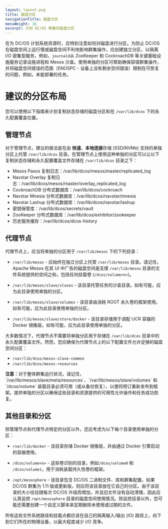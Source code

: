 ```yaml
---
layout: layout.pug
title: 磁盘分区
navigationTitle: 磁盘分区
menuWeight: 16
excerpt: 计划 DC/OS 群集的磁盘分区
---
```

在为 DC/OS 计划系统资源时，应特别注意如何对磁盘进行分区。为防止 DC/OS 在磁盘空间上运行慢或磁盘空间不利地影响群集操作，应创建独立分区，以隔离 I/O 密集型服务，例如，`journald`从 ZooKeeper 和 CockroachDB 等关键基础设施服务记录设施进程和 Mesos 沙盒。使用单独的分区可帮助确保容错群集操作，并将磁盘空间错误的范围（ENOSPC - 设备上没有剩余空间错误）限制在可恢复的问题，例如，未能部署的任务。

# 建议的分区布局
您可以使用以下指南来计划复制状态存储的磁盘分区和在 `/var/lib/dcos` 下的永久配置覆盖位置。

## 管理节点
对于管理节点，建议的做法是在由 **快速**、**本地连接**存储 (SSD/NVMe) 支持的单独分区上托管 `/var/lib/dcos` 目录。在管理节点上使用这种单独的分区可以让以下复制状态存储和永久配置覆盖文件存储在 `/var/lib/dcos` 目录之下：
- Mesos Paxos 复制日志：/var/lib/dcos/mesos/master/replicated_log
- Navstar Overlay 复制日志：/var/lib/dcos/mesos/master/overlay_replicated_log
- CockroachDB 分布式数据库：/var/lib/dcos/cockroach
- Navstar Mnesia 分布式数据库：/var/lib/dcos/navstar/mnesia
- Navstar Lashup 分布式数据库：/var/lib/dcos/navstar/lashup
- 密钥保管库：/var/lib/dcos/secrets/vault
- ZooKeeper 分布式数据库：/var/lib/dcos/exhibitor/zookeeper
-  历史服务缓存：/var/lib/dcos/dcos-history

## 代理节点
代理节点上，应当将单独的分区用于 `/var/lib/mesos` 下的下列目录：

- `/var/lib/mesos` - 应始终在独立分区上托管 `/var/lib/mesos` 目录。请记住，Apache Mesos 在其 UI 中广告的磁盘空间是支撑 `/var/lib/mesos` 目录的文件系统提供的空间之和，包括任何挂载卷 (`/dcos/volume<n>`)。

- `/var/lib/mesos/slave/slaves` - 该目录托管任务的沙盒目录。如有可能，应为此目录使用单独的分区。

- `/var/lib/mesos/slave/volumes` - 该目录由消耗 ROOT 永久卷的框架使用。如有可能，应为此目录使用单独的分区。

- `/var/lib/mesos/slave/store/docker` - 该目录存储用于调配 UCR 容器的 Docker 镜像层。如有可能，应为此目录使用单独的分区。

大多数情况下，代理节点不需要将单独分区用于存储在 `/var/lib/dcos` 目录中的永久配置覆盖文件。然而，您应确保为代理节点上的以下配置文件允许足够的磁盘空间分区：
- `/var/lib/dcos/mesos-slave-common`
- `/var/lib/dcos/mesos-resources`

<p class="message--note"><strong>注意：</strong>对于整体群集运行状况，请记住，`/var/lib/mesos/slave/meta/resources`、`/var/lib/mesos/slave/volumes` 和 `/dcos/volume<n>` 装载目录必须可用（或从备份恢复），以便将预订重新发布到框架。提供单独的分区以确保这些目录和资源提供的可用性允许操作和任务成功恢复。

## 其他目录和分区
除管理节点和代理节点特定的分区以外，还应考虑为以下每个目录使用单独的分区：

- `/var/lib/docker` - 该目录存储 Docker 镜像层，并由通过 Docker 引擎启动的容器使用。

- `/dcos/volume<n>` - 这些卷识别的目录，例如`/dcos/volume0` 和 `/dcos/volume1`，用于消耗装载持久性卷的框架。

- `/opt/mesosphere` - 该目录包含 DC/OS 二进制文件、库和群集配置。如果 DC/OS 群集为 1.11 版或更新版，则应将该目录放在它自己的分区。由于该目录的大小往往随每次 DC/OS 升级而增加，并且旧文件没有自动清理，因此应认真监控 `/opt/mesosphere` 目录的磁盘空间使用情况。除监控目录以外，您可能还需要创建一个自定义脚本来定期删除未使用或过期的文件。

所有这些文件系统路径和挂载点都应该在自己的隔离输入/输出 (IO) 路径上，向下到它们所在的物理设备，以最大程度减少 I/O 竞争。
